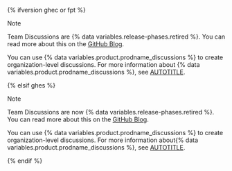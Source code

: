 {% ifversion ghec or fpt %}

> [!NOTE]
> Team Discussions are {% data variables.release-phases.retired %}. You can read more about this on the [GitHub Blog](https://github.blog/changelog/2023-02-08-sunset-notice-team-discussions/).
>
> You can use {% data variables.product.prodname_discussions %} to create organization-level discussions. For more information about {% data variables.product.prodname_discussions %}, see [AUTOTITLE](/discussions).

{% elsif ghes %}

> [!NOTE]
> Team Discussions are now {% data variables.release-phases.retired %}. You can read more about this on the [GitHub Blog](https://github.blog/changelog/2023-02-08-sunset-notice-team-discussions/).
>
> You can use {% data variables.product.prodname_discussions %} to create organization-level discussions. For more information about{% data variables.product.prodname_discussions %}, see [AUTOTITLE](/discussions).

{% endif %}
